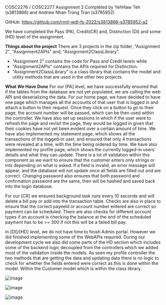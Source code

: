 COSC2276 / COSC2277 Assignment 2 Completed by YehHaw Teh (s3813866) and Andrew Nhan Trong Tran (s3785952)

GitHub: https://github.com/rmit-wdt-fs-2022/s3813866-s3785952-a2

We have completed the Pass (PA), Credit(CR) and, Distinction (DI) and some (HD) level of the assignment. 

**Things about the project** 
There are 3 projects in the zip folder, "Assignment 2", "Assignment2APIs" and, "Assignment2ClassLibrary". 
* "Assignment 2" contains the code for Pass and Credit levels while 
* "Assignment2APIs" contains the APIs required for Distinction. 
* "Assignment2ClassLibrary" is a class library that contains the model and utility methods that are used in the
other two projects.


**What We Have Done**
For our [PA] level, we have successfully ensured that if the tables from the database are not yet populated, we 
are calling the web API and deserializing the data.  For our home page, we have decided to have one page
which manages all the accounts of that user that is logged in and attach a button to their request.  Once they 
click on a button to go to their page, the account number will be passed, which can be then used within the controller.
We have also set up sessions in which if the user were to refresh the page and revisit the page, 
they would be logged in given that their cookies have not yet been evident over a certain amount of time.  We have 
also implemented my statement page, which shows all the transactions of the logged-in user, and ensured that only 4 
transactions were revealed at a time, with the time being ordered by time.  We have also implemented my profile page, 
which shows the currently logged-in users' details and what they can update.  There is a lot of validation within
this component as we want to ensure that the customer enters only strings or ints depending on what is asked.  If a
field is invalid, an error message will appear, and the database will not update once all fields are filled out and are 
correct.  Changing password also ensures that both password and confirmation password are the same, then will be hashed
and saved back into the login database. 

For our [CR] we ensured background task runs every 10 seconds and will delete a bill pay or add into the transaction
table.  Checks are also in place to ensure that the correct payeeId or account number entered are correct so payment 
can be scheduled.  There are also checks for different account types if an account is checking the balance at the end
of the scheduled payment has to be >= 300 if not this will be a failed bill pay.

In [DI]/[HD] level, we do not have time to finish Admin portal. However we did finished implementing 
some of the WebAPIs required.  During our development cycle we also did some parts of the HD section which
includes some of the backend logic decoupled from the controllers which we added most of the validation 
inside the models.  As seen my profile controller the two methods that are getting the data and updating 
data there is no logic to check for whether the fields entered were correct as this is done within the 
model.  Within the Customer model which is within the class library.

![image](https://user-images.githubusercontent.com/57212703/152641436-fd712ac7-3e08-48b2-8c66-abaa66cbeabf.png)

![image](https://user-images.githubusercontent.com/57212703/152641472-0a76b797-1d79-42e6-b292-9f1130b38427.png)

![image](https://user-images.githubusercontent.com/57212703/152642292-b453c4cf-312a-4e59-a4e5-335e9d4018ea.png)


